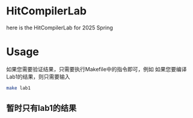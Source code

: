 # HitCompilerLab
here is the HitCompilerLab for 2025 Spring

# Usage
如果您需要验证结果，只需要执行Makefile中的指令即可，例如
如果您要编译Lab1的结果，则只需要输入
```bash
make lab1
```

## 暂时只有lab1的结果
